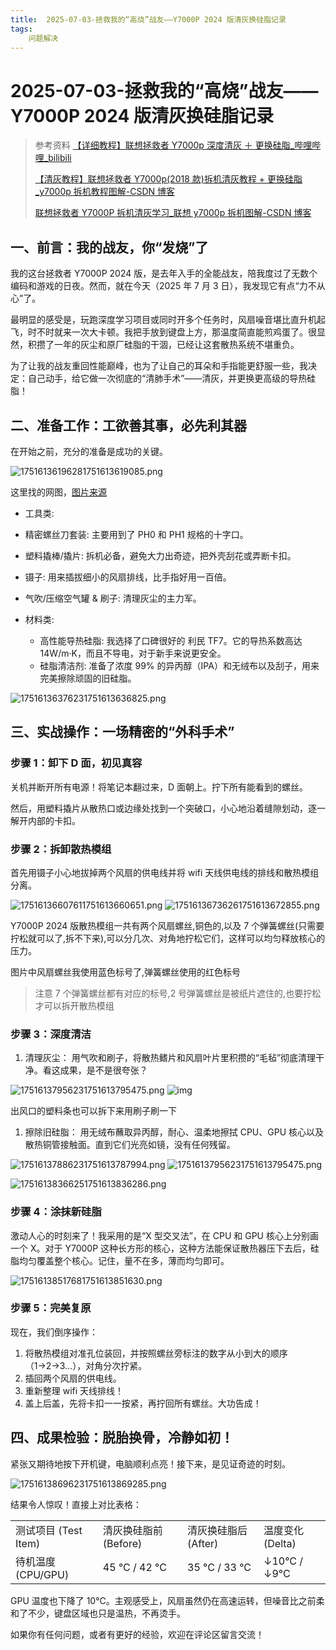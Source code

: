 ```yaml
---
title:  2025-07-03-拯救我的“高烧”战友——Y7000P 2024 版清灰换硅脂记录
tags: 
    问题解决
---
```

# 2025-07-03-拯救我的“高烧”战友——Y7000P 2024 版清灰换硅脂记录

> 参考资料
> [【详细教程】联想拯救者 Y7000p 深度清灰 ＋ 更换硅脂_哔哩哔哩_bilibili](https://www.bilibili.com/video/BV1FJ411V7Ys/)
>
>
> [【清灰教程】联想拯救者 Y7000p(2018 款)拆机清灰教程 + 更换硅脂_y7000p 拆机教程图解-CSDN 博客](https://blog.csdn.net/weixin_46050242/article/details/139240278)
>
>
> [联想拯救者 Y7000P 拆机清灰学习_联想 y7000p 拆机图解-CSDN 博客](https://blog.csdn.net/Mr__Wind/article/details/103442556)

## 一、前言：我的战友，你“发烧”了

我的这台拯救者 Y7000P 2024 版，是去年入手的全能战友，陪我度过了无数个编码和游戏的日夜。然而，就在今天（2025 年 7 月 3 日），我发现它有点“力不从心”了。

最明显的感受是，玩跑深度学习项目或同时开多个任务时，风扇噪音堪比直升机起飞，时不时就来一次大卡顿。我把手放到键盘上方，那温度简直能煎鸡蛋了。很显然，积攒了一年的灰尘和原厂硅脂的干涸，已经让这套散热系统不堪重负。

为了让我的战友重回性能巅峰，也为了让自己的耳朵和手指能更舒服一些，我决定：自己动手，给它做一次彻底的“清肺手术”——清灰，并更换更高级的导热硅脂！

## 二、准备工作：工欲善其事，必先利其器

在开始之前，充分的准备是成功的关键。

![17516136196281751613619085.png](https://tk-pichost-1325224430.cos.ap-chengdu.myqcloud.com/blog/17516136196281751613619085.png)

这里找的网图，[图片来源](https://blog.csdn.net/weixin_46050242/article/details/139240278)

- 工具类:
- 精密螺丝刀套装: 主要用到了 PH0 和 PH1 规格的十字口。
- 塑料撬棒/撬片: 拆机必备，避免大力出奇迹，把外壳刮花或弄断卡扣。
- 镊子: 用来插拔细小的风扇排线，比手指好用一百倍。
- 气吹/压缩空气罐 & 刷子: 清理灰尘的主力军。
- 材料类:

  - 高性能导热硅脂: 我选择了口碑很好的 利民 TF7。它的导热系数高达 14W/m·K，而且不导电，对于新手来说更安全。
  - 硅脂清洁剂: 准备了浓度 99% 的异丙醇（IPA）和无绒布以及刮子，用来完美擦除顽固的旧硅脂。

![17516136376231751613636825.png](https://tk-pichost-1325224430.cos.ap-chengdu.myqcloud.com/blog/17516136376231751613636825.png)

## 三、实战操作：一场精密的“外科手术”

### 步骤 1：卸下 D 面，初见真容

关机并断开所有电源！将笔记本翻过来，D 面朝上。拧下所有能看到的螺丝。

然后，用塑料撬片从散热口或边缘处找到一个突破口，小心地沿着缝隙划动，逐一解开内部的卡扣。

### 步骤 2：拆卸散热模组

首先用镊子小心地拔掉两个风扇的供电线并将 wifi 天线供电线的排线和散热模组分离。

![17516136607611751613660651.png](https://tk-pichost-1325224430.cos.ap-chengdu.myqcloud.com/blog/17516136607611751613660651.png)
![17516136736261751613672855.png](https://tk-pichost-1325224430.cos.ap-chengdu.myqcloud.com/blog/17516136736261751613672855.png)

Y7000P 2024 版散热模组一共有两个风扇螺丝,铜色的,以及 7 个弹簧螺丝(只需要拧松就可以了,拆不下来),可以分几次、对角地拧松它们，这样可以均匀释放核心的压力。

图片中风扇螺丝我使用蓝色标号了,弹簧螺丝使用的红色标号

> 注意 7 个弹簧螺丝都有对应的标号,2 号弹簧螺丝是被纸片遮住的,也要拧松才可以拆开散热模组

### 步骤 3：深度清洁

1. 清理灰尘： 用气吹和刷子，将散热鳍片和风扇叶片里积攒的“毛毡”彻底清理干净。看这成果，是不是很夸张？

![17516137956231751613795475.png](https://tk-pichost-1325224430.cos.ap-chengdu.myqcloud.com/blog/17516137956231751613795475.png)
![img](static/GIdvbfH6Wobib2xClkXcl3JYnah.jpg)

出风口的塑料条也可以拆下来用刷子刷一下

1. 擦除旧硅脂： 用无绒布蘸取异丙醇，耐心、温柔地擦拭 CPU、GPU 核心以及散热铜管接触面。直到它们光亮如镜，没有任何残留。

![17516137886231751613787994.png](https://tk-pichost-1325224430.cos.ap-chengdu.myqcloud.com/blog/17516137886231751613787994.png)
![17516137956231751613795475.png](https://tk-pichost-1325224430.cos.ap-chengdu.myqcloud.com/blog/17516137956231751613795475.png)

![17516138366251751613836286.png](https://tk-pichost-1325224430.cos.ap-chengdu.myqcloud.com/blog/17516138366251751613836286.png)

### 步骤 4：涂抹新硅脂

激动人心的时刻来了！我采用的是“X 型交叉法”，在 CPU 和 GPU 核心上分别画一个 X。对于 Y7000P 这种长方形的核心，这种方法能保证散热器压下去后，硅脂均匀覆盖整个核心。记住，量不在多，薄而均匀即可。

![17516138517681751613851630.png](https://tk-pichost-1325224430.cos.ap-chengdu.myqcloud.com/blog/17516138517681751613851630.png)

### 步骤 5：完美复原

现在，我们倒序操作：

1. 将散热模组对准孔位装回，并按照螺丝旁标注的数字从小到大的顺序（1→2→3...），对角分次拧紧。
2. 插回两个风扇的供电线。
3. 重新整理 wifi 天线排线！
4. 盖上后盖，先将卡扣一一按紧，再拧回所有螺丝。大功告成！

## 四、成果检验：脱胎换骨，冷静如初！

紧张又期待地按下开机键，电脑顺利点亮！接下来，是见证奇迹的时刻。

![17516138696231751613869285.png](https://tk-pichost-1325224430.cos.ap-chengdu.myqcloud.com/blog/17516138696231751613869285.png)

结果令人惊叹！直接上对比表格：

<table>
<tr>
<td>测试项目 (Test Item)<br/></td><td>清灰换硅脂前 (Before)<br/></td><td>清灰换硅脂后 (After)<br/></td><td>温度变化 (Delta)<br/></td></tr>
<tr>
<td>待机温度 (CPU/GPU)<br/></td><td>45 °C / 42 °C<br/></td><td>35 °C / 33 °C<br/></td><td>↓10°C / ↓9°C<br/></td></tr>
</table>

GPU 温度也下降了 10℃。主观感受上，风扇虽然仍在高速运转，但噪音比之前柔和了不少，键盘区域也只是温热，不再烫手。

如果你有任何问题，或者有更好的经验，欢迎在评论区留言交流！
